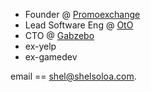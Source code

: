 - Founder @ [Promoexchange](https://promoexchange.io)
- Lead Software Eng @ [OtO](https://otolawn.com)
- CTO @ [Gabzebo](https://gabzebo.com)
- ex-yelp
- ex-gamedev

email == [shel@shelsoloa.com](mailto:shel@shelsoloa.com).
